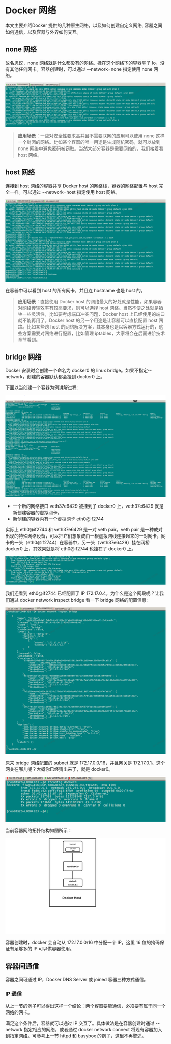# Docker 网络

本文主要介绍Docker 提供的几种原生网络，以及如何创建自定义网络, 容器之间如何通信，以及容器与外界如何交互。

## none 网络

故名思议，none 网络就是什么都没有的网络。挂在这个网络下的容器除了 lo，没有其他任何网卡。容器创建时，可以通过 --network=none 指定使用 none 网络。

![none网络](/assets/none网络.PNG)

> **应用场景**：一些对安全性要求高并且不需要联网的应用可以使用 none 这样一个封闭的网络。比如某个容器的唯一用途是生成随机密码，就可以放到 none 网络中避免密码被窃取。当然大部分容器是需要网络的，我们接着看 host 网络。

## host 网络

连接到 host 网络的容器共享 Docker host 的网络栈，容器的网络配置与 host 完全一样。可以通过 --network=host 指定使用 host 网络。

![host网络](/assets/host网络-1.PNG)

在容器中可以看到 host 的所有网卡，并且连 hostname 也是 host 的。

> **应用场景**：直接使用 Docker host 的网络最大的好处就是性能，如果容器对网络传输效率有较高要求，则可以选择 host 网络。当然不便之处就是牺牲一些灵活性，比如要考虑端口冲突问题，Docker host 上已经使用的端口就不能再用了。Docker host 的另一个用途是让容器可以直接配置 host 网路。比如某些跨 host 的网络解决方案，其本身也是以容器方式运行的，这些方案需要对网络进行配置，比如管理 iptables，大家将会在后面进阶技术章节看到。

## bridge 网络

Docker 安装时会创建一个命名为 docker0 的 linux bridge。如果不指定--network，创建的容器默认都会挂到 docker0 上。

下面以当创建一个容器为例讲解过程:

![bridge网络1](/assets/bridge网络1.PNG)

- 一个新的网络接口 veth37e6429 被挂到了 docker0 上，veth37e6429 就是新创建容器的虚拟网卡。
- 新创建的容器内有一个虚拟网卡 eth0@if2744

实际上 eth0@if2744 和 veth37e6429 是一对 veth pair。veth pair 是一种成对出现的特殊网络设备，可以把它们想象成由一根虚拟网线连接起来的一对网卡，网卡的一头（eth0@if2744）在容器中，另一头（veth37e6429）挂在网桥 docker0 上，其效果就是将 eth0@if2744 也挂在了 docker0 上。

![bridge网络2](/assets/bridge网络2.PNG)

我们还看到 eth0@if2744 已经配置了 IP 172.17.0.4，为什么是这个网段呢？让我们通过 docker network inspect bridge 看一下 bridge 网络的配置信息:

![bridge网络3](/assets/bridge网络3.PNG)

原来 bridge 网络配置的 subnet 就是 172.17.0.0/16，并且网关是 172.17.0.1。这个网关在哪儿呢？大概你已经猜出来了，就是 docker0。

![bridge网络4](/assets/bridge网络4.PNG)

当前容器网络拓扑结构如图所示：

![bridge网络5](/assets/bridge网络5.png)

容器创建时，docker 会自动从 172.17.0.0/16 中分配一个 IP，这里 16 位的掩码保证有足够多的 IP 可以供容器使用。

## 容器间通信

容器之间可通过 IP，Docker DNS Server 或 joined 容器三种方式通信。

### IP 通信
从上一节的例子可以得出这样一个结论：两个容器要能通信，必须要有属于同一个网络的网卡。

满足这个条件后，容器就可以通过 IP 交互了。具体做法是在容器创建时通过 --network 指定相应的网络，或者通过 docker network connect 将现有容器加入到指定网络。可参考上一节 httpd 和 busybox 的例子，这里不再赘述。